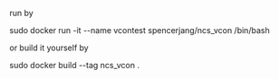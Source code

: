 run by 

sudo docker run -it --name vcontest spencerjang/ncs_vcon /bin/bash

or build it yourself by 

sudo docker build --tag ncs_vcon .

